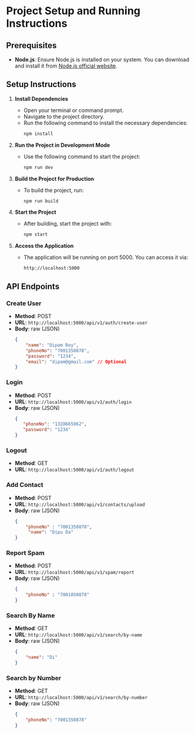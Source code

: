 # Project Setup and Running Instructions

## Prerequisites

- **Node.js**: Ensure Node.js is installed on your system. You can download and install it from [Node.js official website](https://nodejs.org/).

## Setup Instructions

1. **Install Dependencies**
   - Open your terminal or command prompt.
   - Navigate to the project directory.
   - Run the following command to install the necessary dependencies:
     ```bash
     npm install
     ```

2. **Run the Project in Development Mode**
   - Use the following command to start the project:
     ```bash
     npm run dev
     ```

3. **Build the Project for Production**
   - To build the project, run:
     ```bash
     npm run build
     ```

4. **Start the Project**
   - After building, start the project with:
     ```bash
     npm start
     ```

5. **Access the Application**
   - The application will be running on port 5000. You can access it via:
     ```
     http://localhost:5000
     ```

## API Endpoints

### Create User
- **Method**: POST
- **URL**: `http://localhost:5000/api/v1/auth/create-user`
- **Body**: raw (JSON)
  ```json
  {
      "name": "Dipam Roy",
      "phoneNo": "7001350878",
      "password": "1234",
      "email": "dipam@gmail.com" // Optional
  }


### Login
- **Method**: POST
- **URL**: `http://localhost:5000/api/v1/auth/login`
- **Body**: raw (JSON)
  ```json
  {
     "phoneNo": "1328665962",
     "password": "1234"
  }


### Logout
- **Method**: GET
- **URL**: `http://localhost:5000/api/v1/auth/logout`


### Add Contact
- **Method**: POST
- **URL**: `http://localhost:5000/api/v1/contacts/upload`
- **Body**: raw (JSON)
  ```json
  {
      "phoneNo" : "7001350878",
       "name": "Dipu Da"
  }

### Report Spam
- **Method**: POST
- **URL**: `http://localhost:5000/api/v1/spam/report`
- **Body**: raw (JSON)
  ```json
  {
      "phoneNo" : "7001050878"
  }

### Search By Name
- **Method**: GET
- **URL**: `http://localhost:5000/api/v1/search/by-name`
- **Body**: raw (JSON)
  ```json
  {
      "name": "Di"
  }

### Search by Number
- **Method**: GET
- **URL**: `http://localhost:5000/api/v1/search/by-number`
- **Body**: raw (JSON)
  ```json
  {
      "phoneNo": "7001350878"
  }
